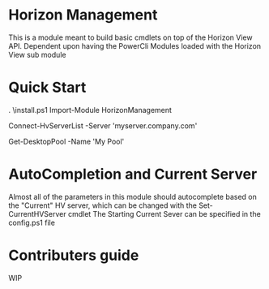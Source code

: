 # Horizon Management 
This is a module meant to build basic cmdlets on top of the Horizon View API. Dependent upon having the PowerCli Modules loaded with the Horizon View sub module

# Quick Start
. <ModuleFolder>\install.ps1
Import-Module HorizonManagement

Connect-HvServerList -Server 'myserver.company.com'

Get-DesktopPool -Name 'My Pool'

# AutoCompletion and Current Server
Almost all of the parameters in this module should autocomplete based on the "Current" HV server, which can be changed with the Set-CurrentHVServer cmdlet
The Starting Current Sever can be specified in the config.ps1 file

# Contributers guide
WIP
